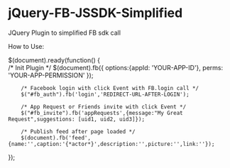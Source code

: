 jQuery-FB-JSSDK-Simplified
==========================

JQuery Plugin to simplified FB sdk call

How to Use:

$(document).ready(function() {	
		/* Init Plugin */
        $(document).fb({
                        options:{appId: 'YOUR-APP-ID'},
                        perms: 'YOUR-APP-PERMISSION' 
                        });

        /* Facebook login with click Event with FB.login call */            
        $("#fb_auth").fb('login','REDIRECT-URL-AFTER-LOGIN');

        /* App Request or Friends invite with click Event */
        $("#fb_invite").fb('appRequests',{message:"My Great Request",suggestions: [uid1, uid2, uid3]});

        /* Publish feed after page loaded */
        $(document).fb('feed',{name:'',caption:'{*actor*}',description:'',picture:'',link:''});
});
